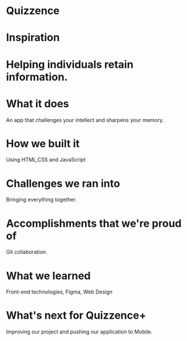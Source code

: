 # Quizzence

# Inspiration

# Helping individuals retain information.

# What it does

 An app that challenges your intellect and sharpens your memory.

# How we built it

Using HTML,CSS and JavaScript

# Challenges we ran into

Bringing everything together.

# Accomplishments that we're proud of

Git collaboration.

# What we learned

Front-end technologies, Figma, Web Design

# What's next for Quizzence+

Improving our project and pushing our application to Mobile.

